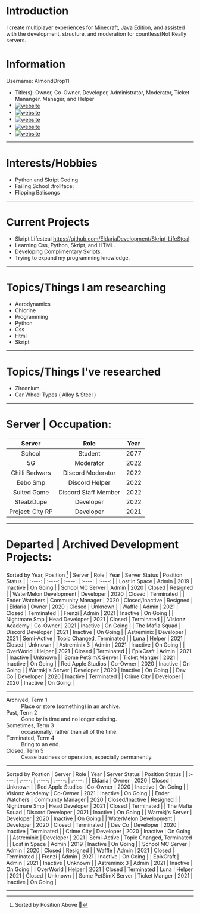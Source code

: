 # Introduction
I create multiplayer experiences for Minecraft, Java Edition, and assisted with the development, structure, and moderation for countless(Not Really servers.


# Information
Username: AlmondDrop11
* Title(s): Owner, Co-Owner, Developer, Administrator, Moderator, Ticket Mananger, Manager, and Helper
* <a href="https://github.com/MoonDevelopmentMc" target="_blank"><img alt="website" align="center" src="https://img.shields.io/badge/Organization-MoonMc-blue"></a>
* <a href="mailto://moonmcmanagement@gmail.com" target="_blank"><img alt="website" align="center" src="https://img.shields.io/badge/MoonMc-Email-blue"></a>
* <a href="https://github.com/EldariaDevelopmentMc" target="_blank"><img alt="website" align="center" src="https://img.shields.io/badge/Organization-Eldaria-blue"></a>
* <a href="mailto:// EldariaDevelopment@gmail.com" target="_blank"><img alt="website" align="center" src="https://img.shields.io/badge/Eldaria-Email-blue"></a>
* <a href="https://eldaria.fandom.com/wiki/Eldaria_Wiki" target="_blank"><img alt="website" align="center" src="https://img.shields.io/badge/Wiki-Eldaria-blue"></a>

- - -

# Interests/Hobbies

* Python and Skript Coding
* Failing School :trollface:
* Flipping Balisongs 

- - -

# Current Projects

* Skript Lifesteal https://github.com/EldariaDevelopment/Skript-LifeSteal
* Learning Css, Python, Skript, and HTML.
* Developing Complimentary Skripts.
* Trying to expand my programming knowledge.

- - - -

# Topics/Things I am researching
* Aerodynamics
* Chlorine
* Programming
 * Python
 * Css
 * Html
 * Skript

- - - -
# Topics/Things I've researched
* Zirconium
* Car Wheel Types ( Alloy & Steel )

- - - -

# Server | Occupation:

| Server | Role | Year |
| :----: | :----: | :----: |
| School | Student | 2077 |
| 5G | Moderator | 2022 |
 Chilli Bedwars |  Discord Moderator  | 2022 |
| Eebo Smp |  Discord Helper  |  2022 |
| Suited Game |  Discord Staff Member  | 2022 |
| StealzDupe | Developer | 2022 |
| Project: City RP |  Developer  | 2021 | 

- - - -

# Departed | Archived Development Projects:

Sorted by Year, Position [^1]
| Server | Role | Year | Server Status | Position Status |
| :----: | :----: | :----: | :----: | :----: |
| Lost in Space | Admin | 2019 | Inactive | On Going |
| School MC Server | Admin | 2020 | Closed | Resigned |
| WaterMelon Development | Developer | 2020 | Closed | Terminated |
| Ender Watchers | Community Manager | 2020 | Closed/Inactive | Resigned |
| Eldaria | Owner | 2020 | Closed | Unknown |
| Waffle | Admin | 2021 | Closed | Terminated |
| Frenzi | Admin | 2021 | Inactive | On Going |
| Nightmare Smp | Head Developer | 2021 | Closed | Terminated | 
| Visionz Academy | Co-Owner | 2021 | Inactive | On Going |
| The Mafia Squad | Discord Developer | 2021  | Inactive | On Going |
| Astreminix | Developer | 2021 | Semi-Active | Topic Changed, Terminated |
| Luna | Helper | 2021 | Closed | Unknown |
| Astreminix 3 | Admin | 2021 | Inactive | On Going |
| OverWorld | Helper | 2021 | Closed | Terminated |
| EpixCraft | Admin | 2021 | Inactive | Unknown |
| Some PetSimX Server | Ticket Manger | 2021 | Inactive | On Going |
| Red Apple Studios | Co-Owner | 2020 | Inactive | On Going |
| Warmkj's Server | Developer | 2020 | Inactive | On Going |
| Dev Co | Developer | 2020 | Inactive | Terminated |
| Crime City | Developer | 2020 | Inactive | On Going |

- - - -

<dl>
  <dt>Archived, Term 1</dt>
  <dd>Place or store (something) in an archive.</dd>
  <dt>Past, Term 2</dt>
  <dd>Gone by in time and no longer existing.</dd>
  <dt>Sometimes, Term 3</dt>
  <dd>occasionally, rather than all of the time.</dd>
  <dt>Terminated, Term 4</dt>
  <dd>Bring to an end.</dd>
  <dt>Closed, Term 5</dt>
  <dd>Cease business or operation, especially permanently.</dd>
</dl>

- - - -

Sorted by Postion
| Server | Role | Year | Server Status | Position Status |
| :----: | :----: | :----: | :----: | :----: |
| Eldaria | Owner | 2020 | Closed | Unknown |
| Red Apple Studios | Co-Owner | 2020 | Inactive | On Going |
| Visionz Academy | Co-Owner | 2021 | Inactive | On Going |
| Ender Watchers | Community Manager | 2020 | Closed/Inactive | Resigned |
| Nightmare Smp | Head Developer | 2021 | Closed | Terminated |
| The Mafia Squad | Discord Developer | 2021  | Inactive | On Going |
| Warmkj's Server | Developer | 2020 | Inactive | On Going |
| WaterMelon Development | Developer | 2020 | Closed | Terminated |
| Dev Co | Developer | 2020 | Inactive | Terminated |
| Crime City | Developer | 2020 | Inactive | On Going |
| Astreminix | Developer | 2021 | Semi-Active | Topic Changed, Terminated |
| Lost in Space | Admin | 2019 | Inactive | On Going |
| School MC Server | Admin | 2020 | Closed | Resigned |
| Waffle | Admin | 2021 | Closed | Terminated |
| Frenzi | Admin | 2021 | Inactive | On Going |
| EpixCraft | Admin | 2021 | Inactive | Unknown |
| Astreminix 3 | Admin | 2021 | Inactive | On Going |
| OverWorld | Helper | 2021 | Closed | Terminated 
| Luna | Helper | 2021 | Closed | Unknown |
| Some PetSimX Server | Ticket Manger | 2021 | Inactive | On Going |
[^1]: Sorted by Position Above 🔼

- - - -

